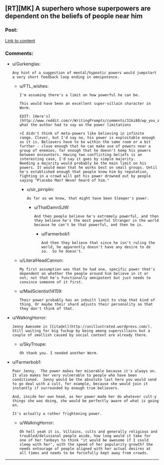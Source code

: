 ## [RT][MK] A superhero whose superpowers are dependent on the beliefs of people near him

### Post:

[Link to content](http://www.reddit.com/r/WritingPrompts/comments/31ki80/wp_you_are_placebo_man_your_superpowers_are/cq2hu5v)

### Comments:

- u/Gurkenglas:
  ```
  Any hint of a suggestion of mental/hypnotic powers would jumpstart a very short feedback loop ending in omnipotence.
  ```

  - u/FTL_wishes:
    ```
    I'm assuming there's a limit on how powerful he can be.

    This would have been an excellent super-villain character in Worm.

    EDIT: [Here's](http://www.reddit.com/r/WritingPrompts/comments/31ki80/wp_you_are_placebo_man_your_superpowers_are/cq2wi40) what the author had to say on the power limitations

    >I didn't think of meta-powers like believing in infinite range. Clever, but I'd say no, his power is exploitable enough as it is. Believers have to be within the same room or a bit further - close enough that he can make use of powers near a group of enemies, far enough that he doesn't keep his powers between encounters. Having two conflicting beliefs is an interesting case, I'd say it goes by simple majority.
    Needing a majority would probably be the main limit on his powers. It would mean that he works best on small groups. Until he's established enough that people know him by reputation, fighting in a crowd will get his power drowned out by people saying "Placebo Man? Never heard of him."
    ```

    - u/sir_pirriplin:
      ```
      As far as we know, that might have been Sleeper's power.
      ```

      - u/ThatDamnSJW:
        ```
        And then people believe he's extremely powerful, and then they believe he's the most powerful Stranger in the world because he can't be that powerful, and then he is.
        ```

        - u/Farmerbob1:
          ```
          And then they believe that since he isn't ruling the world, he apparently doesn't have any desire to do so.  So he doesn't.
          ```

  - u/LiteralHeadCannon:
    ```
    My first assumption was that he had one, specific power that's dependent on whether the people around him believe in it or not; not that he's functionally omnipotent but just needs to convince someone of it first.
    ```

  - u/MadScientist14159:
    ```
    Their power probably has an inbuilt limit to stop that kind of thing. Or maybe their shard adjusts their personality so that they don't think of that.
    ```

- u/WalkingHorror:
  ```
  Jenny Awesome in [Citadel](http://unillustrated.wordpress.com/). Still waiting for big fuckup by being among supervillains but a couple of smallish caused by social context are already there.
  ```

  - u/SkyTroupe:
    ```
    Oh thank you. I needed another Worm.
    ```

- u/Farmerbob1:
  ```
  Poor Jenny.  The power makes her miserable because it's always on.  It also makes her very vulnerable to people who have been conditioned.  Jenny would be the absolute last hero you would send to go deal with a cult, for example, because she would join it instantly if surrounded by enough true believers.

  And, inside her own head, as her power made her do whatever cult-y things she was doing, she would be perfectly aware of what is going on.

  It's actually a rather frightening power.
  ```

  - u/WalkingHorror:
    ```
    Oh hell yeah it is. Villains, cults and generally religious and troubled/delusional people aside, how long would it take for one of her fanboys to think "it would be awesome if I could sleep with her", with the speed of her popularity growth? She needs entourage of people aligned with her actual desires at all times and needs to be forcefully kept away from crowds.
    ```

---

